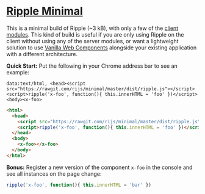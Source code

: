 # [Ripple Minimal](https://github.com/pemrouz/ripple)

This is a minimal build of Ripple (~3 kB), with only a few of the [client modules](https://github.com/rijs/minimal/blob/master/src/index.js). This kind of build is useful if you are only using Ripple on the client without using any of the server modules, or want a lightweight solution to use [Vanilla Web Components](https://github.com/pemrouz/vanilla) alongside your existing application with a different architecture.

**Quick Start:** Put the following in your Chrome address bar to see an example:

```
data:text/html, <head><script src="https://rawgit.com/rijs/minimal/master/dist/ripple.js"></script><script>ripple('x-foo', function(){ this.innerHTML = 'foo' })</script><body><x-foo>
```

```html
<html>
  <head>
    <script src="https://rawgit.com/rijs/minimal/master/dist/ripple.js"></script>
    <script>ripple('x-foo', function(){ this.innerHTML = 'foo' })</script>
  </head>
  <body>
    <x-foo></x-foo>
  </body>
</html>
```

**Bonus:** Register a new version of the component `x-foo` in the console and see all instances on the page change:


```js
ripple('x-foo', function(){ this.innerHTML = 'bar' })
```
